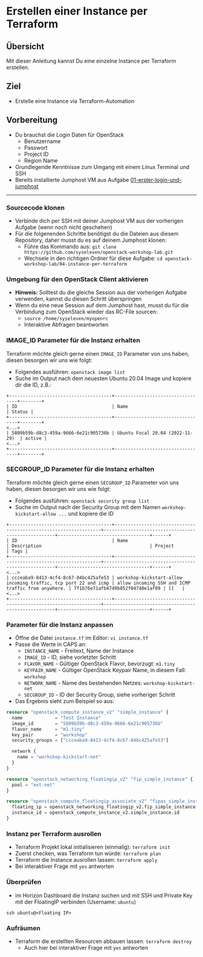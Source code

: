 # Erstellen einer Instance per Terraform

## Übersicht

Mit dieser Anleitung kannst Du eine einzelne Instance per Terraform erstellen.

## Ziel

* Erstelle eine Instance via Terraform-Automation

## Vorbereitung

* Du brauchst die Login Daten für OpenStack
  * Benutzername
  * Passwort
  * Project ID
  * Region Name
* Grundlegende Kenntnisse zum Umgang mit einem Linux Terminal und SSH
* Bereits installierte Jumphost VM aus Aufgabe [01-erster-login-und-jumphost](/01-erster-login-und-jumphost)

---

### Sourcecode klonen

* Verbinde dich per SSH mit deiner Jumphost VM aus der vorherigen Aufgabe (wenn noch nicht geschehen)
* Für die folgenenden Schritte benötigst du die Dateien aus diesem Repository, daher musst du es auf deinem Jumphost klonen:
  * Führe das Kommando aus: `git clone https://github.com/syseleven/openstack-workshop-lab.git`
  * Wechsele in den richtigen Ordner für diese Aufgabe: `cd openstack-workshop-lab/04-instance-per-terraform`

### Umgebung für den OpenStack Client aktivieren

* **Hinweis:** Solltest du die gleiche Session aus der vorherigen Aufgabe verwenden, kannst du diesen Schritt überspringen
* Wenn du eine neue Session auf dem Jumphost hast, musst du für die Verbindung zum OpenStack wieder das RC-File sourcen:
  * `source /home/syseleven/myopenrc`
  * Interaktive Abfragen beantworten

### IMAGE_ID Parameter für die Instanz erhalten

Terraform möchte gleich gerne einen `IMAGE_ID` Parameter von uns haben, diesen besorgen wir uns wie folgt:

* Folgendes ausführen: `openstack image list`
* Suche im Output nach dem neuesten Ubuntu 20.04 Image und kopiere dir die ID, z.B.:

```plain
+--------------------------------------+----------------------------------+--------+
| ID                                   | Name                             | Status |
+--------------------------------------+----------------------------------+--------+
<...>
| 5809b59b-d8c3-459a-9666-6e21c905736b | Ubuntu Focal 20.04 (2022-11-29)  | active |
<...>
+--------------------------------------+----------------------------------+--------+
```

### SECGROUP_ID Parameter für die Instanz erhalten

Terraform möchte gleich gerne einen `SECGROUP_ID` Parameter von uns haben, diesen besorgen wir uns wie folgt:

* Folgendes ausführen: `openstack security group list`
* Suche im Output nach der Security Group mit dem Namen `workshop-kickstart-allow ...` und kopiere die ID

```plain
+--------------------------------------+-----------------------------------------------------------------+----------------------------------------------------+----------------------------------+------+
| ID                                   | Name                                                            | Description                                        | Project                          | Tags |
+--------------------------------------+-----------------------------------------------------------------+----------------------------------------------------+----------------------------------+------+
<...>
| ccceaba9-8413-4cf4-8c67-84bc425afe53 | workshop-kickstart-allow incoming traffic, tcp port 22 and icmp | allow incoming SSH and ICMP traffic from anywhere. | 7f1b76e71afb4749b852f04740e1af09 | []   |
<...>
+--------------------------------------+-----------------------------------------------------------------+----------------------------------------------------+----------------------------------+------+
```


### Parameter für die Instanz anpassen

* Öffne die Datei `instance.tf` im Editor: `vi instance.tf`
* Passe die Werte in CAPS an:
  * `INSTANCE_NAME` - Freitext, Name der Instance
  * `IMAGE_ID` - ID, siehe vorletzter Schritt
  * `FLAVOR_NAME` - Gültiger OpenStack Flavor, bevorzugt: `m1.tiny`
  * `KEYPAIR_NAME` - Gültiger OpenStack Keypair Name, in diesem Fall: `workshop`
  * `NETWORK_NAME` - Name des bestehenden Netzes: `workshop-kickstart-net`
  * `SECGROUP_ID` - ID der Security Group, siehe vorheriger Schritt
* Das Ergebnis sieht zum Beispiel so aus:

```tf
resource "openstack_compute_instance_v2" "simple_instance" {
  name            = "Test Instance"
  image_id        = "5809b59b-d8c3-459a-9666-6e21c905736b"
  flavor_name     = "m1.tiny"
  key_pair        = "workshop"
  security_groups = ["ccceaba9-8413-4cf4-8c67-84bc425afe53"]

  network {
    name = "workshop-kickstart-net"
  }
}

resource "openstack_networking_floatingip_v2" "fip_simple_instance" {
  pool = "ext-net"
}

resource "openstack_compute_floatingip_associate_v2" "fipas_simple_instance" {
  floating_ip = openstack_networking_floatingip_v2.fip_simple_instance.address
  instance_id = openstack_compute_instance_v2.simple_instance.id
}
```

### Instanz per Terraform ausrollen

* Terraform Projekt lokal initialisieren (einmalig): `terraform init`
* Zuerst checken, was Terraform tun würde: `terraform plan`
* Terraform die Instance ausrollen lassen: `terraform apply`
* Bei interaktiver Frage mit `yes` antworten

### Überprüfen

* im Horizon Dashboard die Instanz suchen und mit SSH und Private Key mit der FloatingIP verbinden (Username: `ubuntu`)

`ssh ubuntu@<Floating IP>`

### Aufräumen

* Terraform die erstellten Resourcen abbauen lassen: `terraform destroy`
  * Auch hier bei interaktiver Frage mit `yes` antworten
